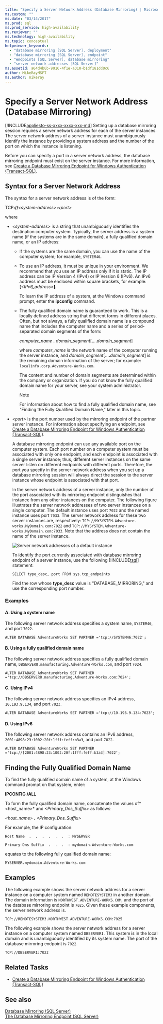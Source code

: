 ```yaml
---
title: "Specify a Server Network Address (Database Mirroring) | Microsoft Docs"
ms.custom: ""
ms.date: "03/14/2017"
ms.prod: sql
ms.prod_service: high-availability
ms.reviewer: ""
ms.technology: high-availability
ms.topic: conceptual
helpviewer_keywords: 
  - "database mirroring [SQL Server], deployment"
  - "database mirroring [SQL Server], endpoint"
  - "endpoints [SQL Server], database mirroring"
  - "server network addresses [SQL Server]"
ms.assetid: a64d4b6b-9016-4f1e-a310-b1df181dd0c6
author: MikeRayMSFT
ms.author: mikeray
---
```

# Specify a Server Network Address (Database Mirroring)
[!INCLUDE[appliesto-ss-xxxx-xxxx-xxx-md](../../includes/appliesto-ss-xxxx-xxxx-xxx-md.md)]
  Setting up a database mirroring session requires a server network address for each of the server instances. The server network address of a server instance must unambiguously identify the instance by providing a system address and the number of the port on which the instance is listening.  
  
 Before you can specify a port in a server network address, the database mirroring endpoint must exist on the server instance. For more information, see [Create a Database Mirroring Endpoint for Windows Authentication &#40;Transact-SQL&#41;](../../database-engine/database-mirroring/create-a-database-mirroring-endpoint-for-windows-authentication-transact-sql.md).  
  
  
##  <a name="Syntax"></a> Syntax for a Server Network Address  
 The syntax for a server network address is of the form:  
  
 TCP<strong>://</strong>*\<system-address>*<strong>:</strong>*\<port>*  
  
 where  
  
-   *\<system-address>* is a string that unambiguously identifies the destination computer system. Typically, the server address is a system name (if the systems are in the same domain), a fully qualified domain name, or an IP address:  
  
    -   If the systems are the same domain, you can use the name of the computer system; for example, `SYSTEM46`.  
  
    -   To use an IP address, it must be unique in your environment. We recommend that you use an IP address only if it is static. The IP address can be IP Version 4 (IPv4) or IP Version 6 (IPv6). An IPv6 address must be enclosed within square brackets, for example: **[**_<IPv6_address>_**]**.  
  
         To learn the IP address of a system, at the Windows command prompt, enter the **ipconfig** command.  
  
    -   The fully qualified domain name is guaranteed to work. This is a locally defined address string that different forms in different places. Often, but not always, a fully qualified domain name is a compound name that includes the computer name and a series of period-separated domain segments of the form:  
  
         _computer_name_ **.** _domain_segment_[...**.**_domain_segment_]  
  
         where *computer_name i*s the network name of the computer running the server instance, and *domain_segment*[...**.**_domain_segment_] is the remaining domain information of the server; for example: `localinfo.corp.Adventure-Works.com`.  
  
         The content and number of domain segments are determined within the company or organization. If you do not know the fully qualified domain name for your server, see your system administrator.  
  
        > [!NOTE]  
        >  For information about how to find a fully qualified domain name, see "Finding the Fully Qualified Domain Name," later in this topic.  
  
-   *\<port>* is the port number used by the mirroring endpoint of the partner server instance. For information about specifying an endpoint, see [Create a Database Mirroring Endpoint for Windows Authentication &#40;Transact-SQL&#41;](../../database-engine/database-mirroring/create-a-database-mirroring-endpoint-for-windows-authentication-transact-sql.md).  
  
     A database mirroring endpoint can use any available port on the computer system. Each port number on a computer system must be associated with only one endpoint, and each endpoint is associated with a single server instance; thus, different server instances on the same server listen on different endpoints with different ports. Therefore, the port you specify in the server network address when you set up a database mirroring session will always direct the session to the server instance whose endpoint is associated with that port.  
  
     In the server network address of a server instance, only the number of the port associated with its mirroring endpoint distinguishes that instance from any other instances on the computer. The following figure illustrates the server network addresses of two server instances on a single computer. The default instance uses port `7022` and the named instance uses port `7033`. The server network address for these two server instances are, respectively: `TCP://MYSYSTEM.Adventure-works.MyDomain.com:7022` and `TCP://MYSYSTEM.Adventure-works.MyDomain.com:7033`. Note that the address does not contain the name of the server instance.  
  
     ![Server network addresses of a default instance](../../database-engine/availability-groups/windows/media/dbm-2-instances-ports-1-system.gif "Server network addresses of a default instance")  
  
     To identify the port currently associated with database mirroring endpoint of a server instance, use the following [!INCLUDE[tsql](../../includes/tsql-md.md)] statement:  
  
    ```  
    SELECT type_desc, port FROM sys.tcp_endpoints  
    ```  
  
     Find the row whose **type_desc** value is "DATABASE_MIRRORING," and use the corresponding port number.  
  
### Examples  
  
#### A. Using a system name  
 The following server network address specifies a system name, `SYSTEM46`, and port `7022`.  
  
```  
ALTER DATABASE AdventureWorks SET PARTNER ='tcp://SYSTEM46:7022';  
```  
  
#### B. Using a fully qualified domain name  
 The following server network address specifies a fully qualified domain name, `DBSERVER8.manufacturing.Adventure-Works.com`, and port `7024`.  
  
```  
ALTER DATABASE AdventureWorks SET PARTNER ='tcp://DBSERVER8.manufacturing.Adventure-Works.com:7024';  
```  
  
#### C. Using IPv4  
 The following server network address specifies an IPv4 address, `10.193.9.134`, and port `7023`.  
  
```  
ALTER DATABASE AdventureWorks SET PARTNER ='tcp://10.193.9.134:7023';  
```  
  
#### D. Using IPv6  
 The following server network address contains an IPv6 address, `2001:4898:23:1002:20f:1fff:feff:b3a3`, and port `7022`.  
  
```  
ALTER DATABASE AdventureWorks SET PARTNER ='tcp://[2001:4898:23:1002:20f:1fff:feff:b3a3]:7022';  
```  
  
## Finding the Fully Qualified Domain Name  
 To find the fully qualified domain name of a system, at the Windows command prompt on that system, enter:  
  
 **IPCONFIG /ALL**  
  
 To form the fully qualified domain name, concatenate the values of*<host_name>* and *<Primary_Dns_Suffix>* as follows:  
  
 _<host_name>_ **.** _<Primary_Dns_Suffix>_  
  
 For example, the IP configuration  
  
 `Host Name  .  .  .  .  .  .  : MYSERVER`  
  
 `Primary Dns Suffix  .  .  .  : mydomain.Adventure-Works.com`  
  
 equates to the following fully qualified domain name:  
  
 `MYSERVER.mydomain.Adventure-Works.com`  
  
##  <a name="Examples"></a> Examples  
 The following example shows the server network address for a server instance on a computer system named `REMOTESYSTEM3` in another domain. The domain information is `NORTHWEST.ADVENTURE-WORKS.COM`, and the port of the database mirroring endpoint is `7025`. Given these example components, the server network address is.  
  
 `TCP://REMOTESYSTEM3.NORTHWEST.ADVENTURE-WORKS.COM:7025`  
  
 The following example shows the server network address for a server instance on a computer system named `DBSERVER1`. This system is in the local domain and is unambiguously identified by its system name. The port of the database mirroring endpoint is `7022`.  
  
 `TCP://DBSERVER1:7022`  
  
##  <a name="RelatedTasks"></a> Related Tasks  
  
-   [Create a Database Mirroring Endpoint for Windows Authentication &#40;Transact-SQL&#41;](../../database-engine/database-mirroring/create-a-database-mirroring-endpoint-for-windows-authentication-transact-sql.md)  
  
## See also  
 [Database Mirroring &#40;SQL Server&#41;](../../database-engine/database-mirroring/database-mirroring-sql-server.md)   
 [The Database Mirroring Endpoint &#40;SQL Server&#41;](../../database-engine/database-mirroring/the-database-mirroring-endpoint-sql-server.md)  
  
  
